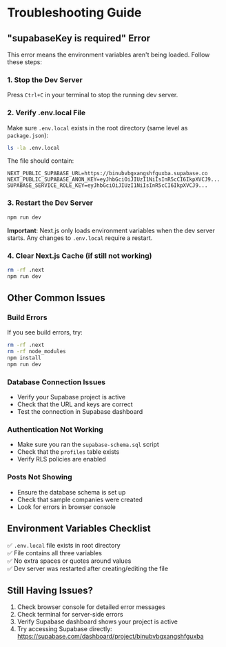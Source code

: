 # Troubleshooting Guide

## "supabaseKey is required" Error

This error means the environment variables aren't being loaded. Follow these steps:

### 1. Stop the Dev Server
Press `Ctrl+C` in your terminal to stop the running dev server.

### 2. Verify .env.local File
Make sure `.env.local` exists in the root directory (same level as `package.json`):

```bash
ls -la .env.local
```

The file should contain:
```env
NEXT_PUBLIC_SUPABASE_URL=https://binubvbgxangshfguxba.supabase.co
NEXT_PUBLIC_SUPABASE_ANON_KEY=eyJhbGciOiJIUzI1NiIsInR5cCI6IkpXVCJ9...
SUPABASE_SERVICE_ROLE_KEY=eyJhbGciOiJIUzI1NiIsInR5cCI6IkpXVCJ9...
```

### 3. Restart the Dev Server
```bash
npm run dev
```

**Important**: Next.js only loads environment variables when the dev server starts. Any changes to `.env.local` require a restart.

### 4. Clear Next.js Cache (if still not working)
```bash
rm -rf .next
npm run dev
```

## Other Common Issues

### Build Errors
If you see build errors, try:
```bash
rm -rf .next
rm -rf node_modules
npm install
npm run dev
```

### Database Connection Issues
- Verify your Supabase project is active
- Check that the URL and keys are correct
- Test the connection in Supabase dashboard

### Authentication Not Working
- Make sure you ran the `supabase-schema.sql` script
- Check that the `profiles` table exists
- Verify RLS policies are enabled

### Posts Not Showing
- Ensure the database schema is set up
- Check that sample companies were created
- Look for errors in browser console

## Environment Variables Checklist

✅ `.env.local` file exists in root directory  
✅ File contains all three variables  
✅ No extra spaces or quotes around values  
✅ Dev server was restarted after creating/editing the file  

## Still Having Issues?

1. Check browser console for detailed error messages
2. Check terminal for server-side errors
3. Verify Supabase dashboard shows your project is active
4. Try accessing Supabase directly: https://supabase.com/dashboard/project/binubvbgxangshfguxba
